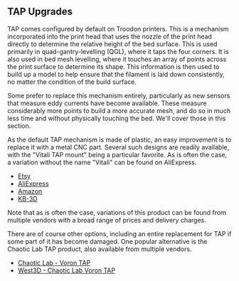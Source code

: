 ## TAP Upgrades

TAP comes configured by default on Troodon printers. This is a mechanism incorporated into the print head that uses the nozzle of the print head directly to determine the relative height of the bed surface. This is used primarily in quad-gantry-levelling (QGL), where it taps the four corners. 
It is also used in bed mesh levelling, where it touches an array of points across the print surface to determine its shape. This information is then used to build up a model to help ensure that the filament is laid down consistently, no matter the condition of the build surface.

Some prefer to replace this mechanism entirely, particularly as new sensors that measure eddy currents have become available. These measure considerably more points to build a more accurate mesh, and do so in much less time and without physically touching the bed. We'll cover those in this section. 

As the default TAP mechanism is made of plastic, an easy improvement is to replace it with a metal CNC part. Several such designs are readily available, with the "Vitali TAP mount" being a particular favorite. As is often the case, a variation without the name "Vitali" can be found on AliExpress.

- [Etsy](https://www.etsy.com/listing/1446827040/metal-tap-for-voron-cnc-voron-tap?variation0=3734336828)
- [AliExpress](https://www.aliexpress.us/item/1005006097272960.html)
- [Amazon](https://a.co/d/a0ghedN)
- [KB-3D](https://kb-3d.com/store/voron/1001-vitalii-cnc-tap-kit-for-voron-1698614457953.html)

Note that as is often the case, variations of this product can be found from multiple vendors with a broad range of prices and delivery charges.

There are of course other options, including an entire replacement for TAP if some part of it has become damaged. One popular alternative is the Chaotic Lab TAP product, also available from multiple vendors.

- [Chaotic Lab - Voron TAP](https://www.chaoticlab.com/products/cnc-voron-tap)
- [West3D - Chaotic Lab Voron TAP](https://west3d.com/products/chaoticlab-cnc-voron-tap-complete?variant=44231531397332)
